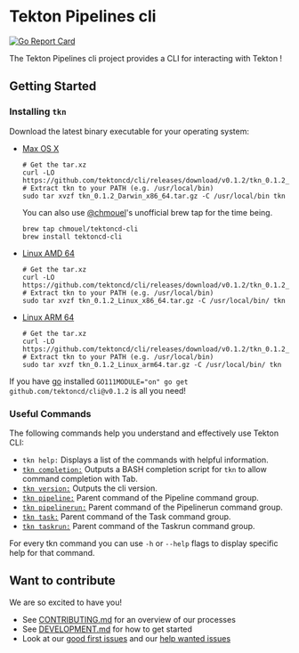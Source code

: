 # Tekton Pipelines cli

[![Go Report Card](https://goreportcard.com/badge/tektoncd/cli)](https://goreportcard.com/report/tektoncd/cli)

The Tekton Pipelines cli project provides a CLI for interacting with
Tekton !

## Getting Started

### Installing `tkn`

Download the latest binary executable for your operating system:

* [Max OS X](https://github.com/tektoncd/cli/releases/download/v0.1.2/tkn_0.1.2_Darwin_x86_64.tar.gz)

  ```shell
  # Get the tar.xz
  curl -LO https://github.com/tektoncd/cli/releases/download/v0.1.2/tkn_0.1.2_Darwin_x86_64.tar.gz
  # Extract tkn to your PATH (e.g. /usr/local/bin)
  sudo tar xvzf tkn_0.1.2_Darwin_x86_64.tar.gz -C /usr/local/bin tkn
  ```

  You can also use [@chmouel](https://github.com/chmouel)'s unofficial
  brew tap for the time being.

  ```shell
  brew tap chmouel/tektoncd-cli
  brew install tektoncd-cli
  ```

* [Linux AMD 64](https://github.com/tektoncd/cli/releases/download/v0.1.2/tkn_0.1.2_Linux_x86_64.tar.gz)

  ```shell
  # Get the tar.xz
  curl -LO https://github.com/tektoncd/cli/releases/download/v0.1.2/tkn_0.1.2_Linux_x86_64.tar.gz
  # Extract tkn to your PATH (e.g. /usr/local/bin)
  sudo tar xvzf tkn_0.1.2_Linux_x86_64.tar.gz -C /usr/local/bin/ tkn
  ```

* [Linux ARM 64](https://github.com/tektoncd/cli/releases/download/v0.1.2/tkn_0.1.2_Linux_arm64.tar.gz)

  ```shell
  # Get the tar.xz
  curl -LO https://github.com/tektoncd/cli/releases/download/v0.1.2/tkn_0.1.2_Linux_arm64.tar.gz
  # Extract tkn to your PATH (e.g. /usr/local/bin)
  sudo tar xvzf tkn_0.1.2_Linux_arm64.tar.gz -C /usr/local/bin/ tkn
  ```

If you have [go](https://golang.org/) installed `GO111MODULE="on" go get github.com/tektoncd/cli@v0.1.2` is all you need!

### Useful Commands

The following commands help you understand and effectively use Tekton CLI:

 * `tkn help:` Displays a list of the commands with helpful information.
 * [`tkn completion:`](docs/cmd/tkn_completion.md) Outputs a BASH completion script for `tkn` to allow command completion with Tab.
 * [`tkn version:`](docs/cmd/tkn_version.md) Outputs the cli version.
 * [`tkn pipeline:`](docs/cmd/tkn_pipeline.md) Parent command of the Pipeline command group.
 * [`tkn pipelinerun:`](docs/cmd/tkn_pipelinerun.md) Parent command of the Pipelinerun command group.
 * [`tkn task:`](docs/cmd/tkn_task.md) Parent command of the Task command group.
 * [`tkn taskrun:`](docs/cmd/tkn_taskrun.md) Parent command of the Taskrun command group.

For every tkn command you can use `-h` or `--help` flags to display specific help for that command.


## Want to contribute

We are so excited to have you!

- See [CONTRIBUTING.md](CONTRIBUTING.md) for an overview of our processes
- See [DEVELOPMENT.md](DEVELOPMENT.md) for how to get started
- Look at our
  [good first issues](https://github.com/tektoncd/cli/issues?q=is%3Aissue+is%3Aopen+label%3A%22good+first+issue%22)
  and our
  [help wanted issues](https://github.com/tektoncd/cli/issues?q=is%3Aissue+is%3Aopen+label%3A%22help+wanted%22)
